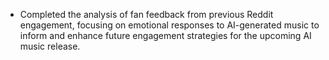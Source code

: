 - Completed the analysis of fan feedback from previous Reddit engagement, focusing on emotional responses to AI-generated music to inform and enhance future engagement strategies for the upcoming AI music release.